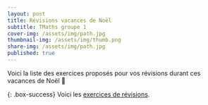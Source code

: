```yaml
---
layout: post
title: Révisions vacances de Noël
subtitle: TMaths groupe 1
cover-img: /assets/img/path.jpg
thumbnail-img: /assets/img/thumb.png
share-img: /assets/img/path.jpg
published: true
---
```


Voici la liste des exercices proposés pour vos révisions durant ces vacances de Noël 🎅




{: .box-success}
Voici les [exercices de révisions](https://github.com/raveluz/raveluz.github.io/blob/master/pdf/DM.Noel.pdf).




